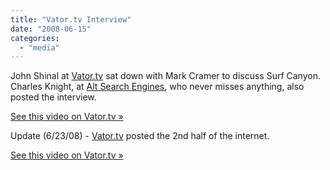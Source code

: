 ```yaml
---
title: "Vator.tv Interview"
date: "2008-06-15"
categories: 
  - "media"
---
```


John Shinal at [Vator.tv](http://www.vator.tv/news/show/surf-canyon-interview-08-10) sat down with Mark Cramer to discuss Surf Canyon. Charles Knight, at [Alt Search Engines](http://altsearchengines.com/2008/06/14/surf-canyon-ceo-cramer-improving-search-results/), who never misses anything, also posted the interview.

[See this video on Vator.tv »](http://www.vator.tv/news/show/2008-06-12-surf-canyon-ceo-cramer-on-improving-search-results)

Update (6/23/08) - [Vator.tv](http://www.vator.tv/news/show/2008-06-23-surf-canyon-ceo-cramer-on-paying-for-search) posted the 2nd half of the internet.

[See this video on Vator.tv »](http://www.vator.tv/news/show/2008-06-23-surf-canyon-ceo-cramer-on-paying-for-search)
